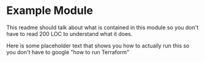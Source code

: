 # Example Module

This readme should talk about what is contained in this module so you don't have to read 200 LOC to understand what it does.

Here is some placeholder text that shows you how to actually run this so you don't have to google "how to run Terraform"

